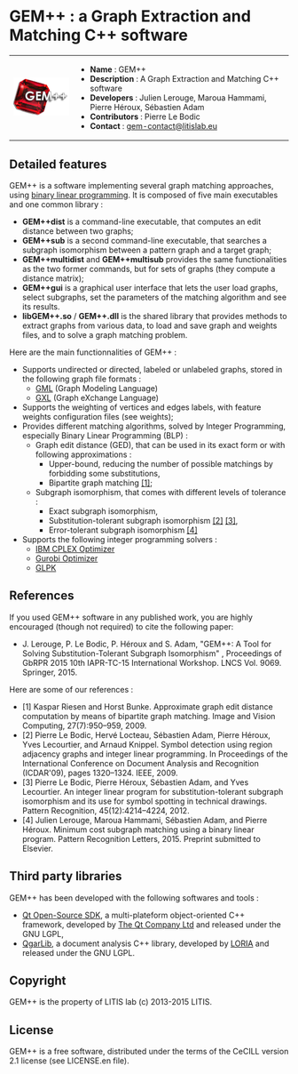 # GEM++ : a Graph Extraction and Matching C++ software


<table>
<tr>
<td><div>
<img src="https://raw.githubusercontent.com/jlerouge/GEMpp/master/ressources/images/logo/logo2.png"  alt="GEM++ logo"/>
</div>
 </td><td><ul>
<li><b>Name</b> : GEM++</li>
<li><b>Description</b> : A Graph Extraction and Matching C++ software</li>
<li><b>Developers</b> : Julien Lerouge, Maroua Hammami, Pierre Héroux, Sébastien Adam</li>
<li><b>Contributors</b> : Pierre Le Bodic</li>
<li><b>Contact</b> : <a href="mailto:gem-contact@litislab.eu">gem-contact@litislab.eu</a></li>
</ul>
</td></tr>
</table>

## Detailed features
GEM++ is a software implementing several graph matching approaches, using [binary linear programming](https://en.wikipedia.org/wiki/Integer_programming). It is composed of five main executables and one common library :
  - **GEM++dist** is a command-line executable, that computes an edit distance between two graphs;
  - **GEM++sub** is a second command-line executable, that searches a subgraph isomorphism between a pattern graph and a target graph;
  - **GEM++multidist** and **GEM++multisub** provides the same functionalities as the two former commands, but for sets of graphs (they compute a distance matrix);
  - **GEM++gui** is a graphical user interface that lets the user load graphs, select subgraphs, set the parameters of the matching algorithm and see its results.
  - **libGEM++.so** / **GEM++.dll** is the shared library that provides methods to extract graphs from various data, to load and save graph and weights files, and to solve a graph matching problem.

Here are the main functionnalities of GEM++ :
  - Supports undirected or directed, labeled or unlabeled graphs, stored in the following graph file formats :
    - [GML](https://en.wikipedia.org/wiki/Graph_Modelling_Language) (Graph Modeling Language)
    - [GXL](https://en.wikipedia.org/wiki/GXL) (Graph eXchange Language)
  - Supports the weighting of vertices and edges labels, with feature weights configuration files (see weights);
  - Provides different matching algorithms, solved by Integer Programming, especially Binary Linear Programming (BLP) :
    - Graph edit distance (GED), that can be used in its exact form or with following approximations :
      - Upper-bound, reducing the number of possible matchings by forbidding some substitutions,
      - Bipartite graph matching [[1]](#riesen2009approximate);
    - Subgraph isomorphism, that comes with different levels of tolerance :
      - Exact subgraph isomorphism,
      - Substitution-tolerant subgraph isomorphism  [[2]](#lebodic2009symbol)  [[3]](#lebodic2012integer),
      - Error-tolerant subgraph isomorphism [[4]](#lerouge2015minimum)
  - Supports the following integer programming solvers :
    - [IBM CPLEX Optimizer](http://www-01.ibm.com/software/commerce/optimization/cplex-optimizer/ "CPLEX homepage")
    - [Gurobi Optimizer](http://www.gurobi.com/ "Gurobi homepage")
    - [GLPK](http://www.gnu.org/software/glpk/ "GLPK homepage")


## References
If you used GEM++ software in any published work, you are highly encouraged (though not required) to cite the following paper:
  - J. Lerouge, P. Le Bodic, P. Héroux and S. Adam, "GEM++: A Tool for Solving Substitution-Tolerant Subgraph Isomorphism" , Proceedings of GbRPR 2015 10th IAPR-TC-15 International Workshop. LNCS Vol. 9069. Springer, 2015.

Here are some of our references :
  - <a name="riesen2009approximate">[1]</a> Kaspar Riesen and Horst Bunke. Approximate graph edit distance computation by means of bipartite graph matching. Image and Vision Computing, 27(7):950–959, 2009.
  - <a name="lebodic2009symbol">[2]</a> Pierre Le Bodic, Hervé Locteau, Sébastien Adam, Pierre Héroux, Yves Lecourtier, and Arnaud Knippel. Symbol detection using region adjacency graphs and integer linear programming. In Proceedings of the International Conference on Document Analysis and Recognition (ICDAR'09), pages 1320–1324. IEEE, 2009.
  - <a name="lebodic2012integer">[3]</a> Pierre Le Bodic, Pierre Héroux, Sébastien Adam, and Yves Lecourtier. An integer linear program for substitution-tolerant subgraph isomorphism and its use for symbol spotting in technical drawings. Pattern Recognition, 45(12):4214–4224, 2012.
  - <a name="lerouge2015minimum">[4]</a> Julien Lerouge, Maroua Hammami, Sébastien Adam, and Pierre Héroux. Minimum cost subgraph matching using a binary linear program. Pattern Recognition Letters, 2015. Preprint submitted to Elsevier.




## Third party libraries
GEM++ has been developed with the following softwares and tools :
  - [Qt Open-Source SDK](http://qt-project.org/ "Qt-project homepage"), a multi-plateform object-oriented C++ framework, developed by [The Qt Company Ltd](http://www.qt.io/ "Qt homepage") and released under the GNU LGPL,
  - [QgarLib](http://www.qgar.org/ "Qgar project homepage"), a document analysis C++ library, developed by [LORIA](http://www.loria.fr/la-recherche-en/equipes/qgar "LORIA's Qgar homepage") and released under the GNU LGPL.

## Copyright
GEM++ is the property of LITIS lab (c) 2013-2015 LITIS.

## License
GEM++ is a free software, distributed under the terms of the CeCILL version 2.1 license (see LICENSE.en file).

